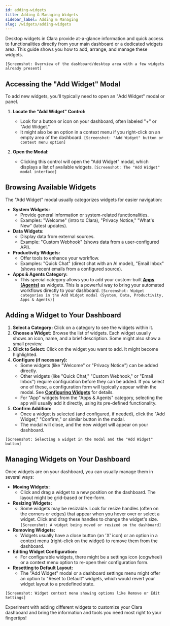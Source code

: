 ```yaml
---
id: adding-widgets
title: Adding & Managing Widgets
sidebar_label: Adding & Managing
slug: /widgets/adding-widgets
---
```


Desktop widgets in Clara provide at-a-glance information and quick access to functionalities directly from your main dashboard or a dedicated widgets area. This guide shows you how to add, arrange, and manage these widgets.

`[Screenshot: Overview of the dashboard/desktop area with a few widgets already present]`

## Accessing the "Add Widget" Modal

To add new widgets, you'll typically need to open an "Add Widget" modal or panel.

1.  **Locate the "Add Widget" Control:**
    *   Look for a button or icon on your dashboard, often labeled "+" or "Add Widget."
    *   It might also be an option in a context menu if you right-click on an empty area of the dashboard.
    `[Screenshot: "Add Widget" button or context menu option]`

2.  **Open the Modal:**
    *   Clicking this control will open the "Add Widget" modal, which displays a list of available widgets.
    `[Screenshot: The "Add Widget" modal interface]`

## Browsing Available Widgets

The "Add Widget" modal usually categorizes widgets for easier navigation:

*   **System Widgets:**
    *   Provide general information or system-related functionalities.
    *   Examples: "Welcome" (intro to Clara), "Privacy Notice," "What's New" (latest updates).
*   **Data Widgets:**
    *   Display data from external sources.
    *   Example: "Custom Webhook" (shows data from a user-configured API).
*   **Productivity Widgets:**
    *   Offer tools to enhance your workflow.
    *   Examples: "Quick Chat" (direct chat with an AI model), "Email Inbox" (shows recent emails from a configured source).
*   **Apps & Agents Category:**
    *   This special category allows you to add your custom-built **[Apps (Agents)](../app-creator/introduction.md)** as widgets. This is a powerful way to bring your automated workflows directly to your dashboard.
    `[Screenshot: Widget categories in the Add Widget modal (System, Data, Productivity, Apps & Agents)]`

## Adding a Widget to Your Dashboard

1.  **Select a Category:** Click on a category to see the widgets within it.
2.  **Choose a Widget:** Browse the list of widgets. Each widget usually shows an icon, name, and a brief description. Some might also show a small preview.
3.  **Click to Select:** Click on the widget you want to add. It might become highlighted.
4.  **Configure (if necessary):**
    *   Some widgets (like "Welcome" or "Privacy Notice") can be added directly.
    *   Other widgets (like "Quick Chat," "Custom Webhook," or "Email Inbox") require configuration before they can be added. If you select one of these, a configuration form will typically appear within the modal. See **[Configuring Widgets](./configuring-widgets.md)** for details.
    *   For "App" widgets from the "Apps & Agents" category, selecting the app will usually add it directly, using its pre-defined functionality.
5.  **Confirm Addition:**
    *   Once a widget is selected (and configured, if needed), click the "Add Widget," "Confirm," or similar button in the modal.
    *   The modal will close, and the new widget will appear on your dashboard.

`[Screenshot: Selecting a widget in the modal and the "Add Widget" button]`

## Managing Widgets on Your Dashboard

Once widgets are on your dashboard, you can usually manage them in several ways:

*   **Moving Widgets:**
    *   Click and drag a widget to a new position on the dashboard. The layout might be grid-based or free-form.
*   **Resizing Widgets:**
    *   Some widgets may be resizable. Look for resize handles (often on the corners or edges) that appear when you hover over or select a widget. Click and drag these handles to change the widget's size.
    `[Screenshot: A widget being moved or resized on the dashboard]`
*   **Removing Widgets:**
    *   Widgets usually have a close button (an 'X' icon) or an option in a context menu (right-click on the widget) to remove them from the dashboard.
*   **Editing Widget Configuration:**
    *   For configurable widgets, there might be a settings icon (cogwheel) or a context menu option to re-open their configuration form.
*   **Resetting to Default Layout:**
    *   The "Add Widget" modal or a dashboard settings menu might offer an option to "Reset to Default" widgets, which would revert your widget layout to a predefined state.

`[Screenshot: Widget context menu showing options like Remove or Edit Settings]`

Experiment with adding different widgets to customize your Clara dashboard and bring the information and tools you need most right to your fingertips!
